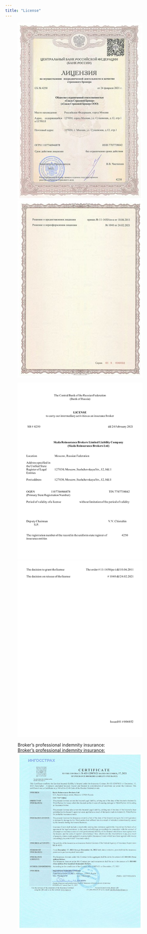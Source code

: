 ```yaml
---
title: "License"
---
```

<figure class="third">
	<a href="/assets/images/license_l.jpg"><img src="/assets/images/license_s.jpg"/></a>
	<a href="/assets/images/license2_l.jpg"><img src="/assets/images/license2_s.jpg"/></a>	
</figure>
<figure class="third">
	<a href="/assets/images/license_tr.png"><img src="/assets/images/license_tr_s.png"/></a>
	<a href="/assets/images/license2_tr.png"><img src="/assets/images/license_tr2_s.png"/></a>
</figure>
<figure class="third">
<figcaption>Broker’s professional indemnity insurance:</figcaption>
	<a href="/assets/images/cert_en_l.jpg">
	Broker’s professional indemnity insurance:
	<img src="/assets/images/cert_en_s.jpg"/></a>
</figure>


